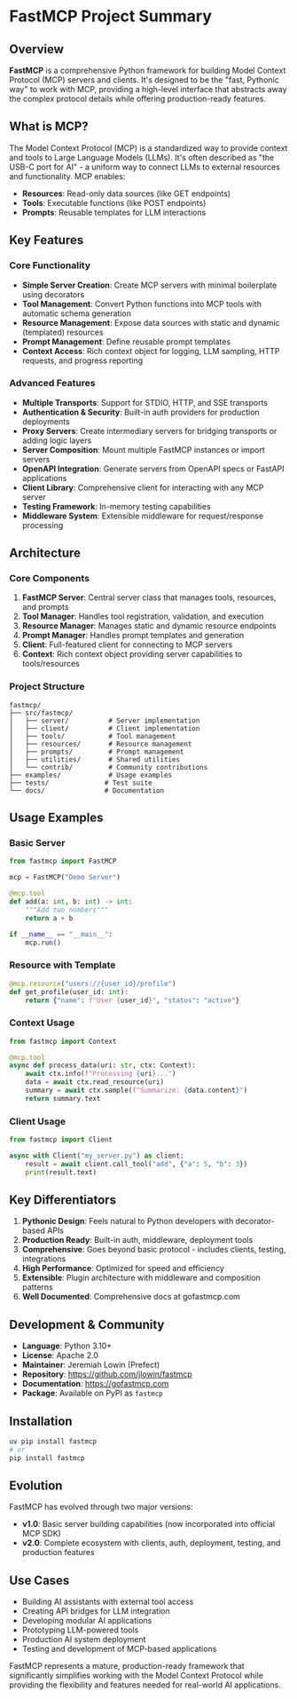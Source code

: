 # FastMCP Project Summary

## Overview

**FastMCP** is a comprehensive Python framework for building Model Context Protocol (MCP) servers and clients. It's designed to be the "fast, Pythonic way" to work with MCP, providing a high-level interface that abstracts away the complex protocol details while offering production-ready features.

## What is MCP?

The Model Context Protocol (MCP) is a standardized way to provide context and tools to Large Language Models (LLMs). It's often described as "the USB-C port for AI" - a uniform way to connect LLMs to external resources and functionality. MCP enables:

- **Resources**: Read-only data sources (like GET endpoints)
- **Tools**: Executable functions (like POST endpoints) 
- **Prompts**: Reusable templates for LLM interactions

## Key Features

### Core Functionality
- **Simple Server Creation**: Create MCP servers with minimal boilerplate using decorators
- **Tool Management**: Convert Python functions into MCP tools with automatic schema generation
- **Resource Management**: Expose data sources with static and dynamic (templated) resources
- **Prompt Management**: Define reusable prompt templates
- **Context Access**: Rich context object for logging, LLM sampling, HTTP requests, and progress reporting

### Advanced Features
- **Multiple Transports**: Support for STDIO, HTTP, and SSE transports
- **Authentication & Security**: Built-in auth providers for production deployments
- **Proxy Servers**: Create intermediary servers for bridging transports or adding logic layers
- **Server Composition**: Mount multiple FastMCP instances or import servers
- **OpenAPI Integration**: Generate servers from OpenAPI specs or FastAPI applications
- **Client Library**: Comprehensive client for interacting with any MCP server
- **Testing Framework**: In-memory testing capabilities
- **Middleware System**: Extensible middleware for request/response processing

## Architecture

### Core Components

1. **FastMCP Server**: Central server class that manages tools, resources, and prompts
2. **Tool Manager**: Handles tool registration, validation, and execution
3. **Resource Manager**: Manages static and dynamic resource endpoints
4. **Prompt Manager**: Handles prompt templates and generation
5. **Client**: Full-featured client for connecting to MCP servers
6. **Context**: Rich context object providing server capabilities to tools/resources

### Project Structure
```
fastmcp/
├── src/fastmcp/
│   ├── server/          # Server implementation
│   ├── client/          # Client implementation  
│   ├── tools/           # Tool management
│   ├── resources/       # Resource management
│   ├── prompts/         # Prompt management
│   ├── utilities/       # Shared utilities
│   └── contrib/         # Community contributions
├── examples/            # Usage examples
├── tests/              # Test suite
└── docs/               # Documentation
```

## Usage Examples

### Basic Server
```python
from fastmcp import FastMCP

mcp = FastMCP("Demo Server")

@mcp.tool
def add(a: int, b: int) -> int:
    """Add two numbers"""
    return a + b

if __name__ == "__main__":
    mcp.run()
```

### Resource with Template
```python
@mcp.resource("users://{user_id}/profile")
def get_profile(user_id: int):
    return {"name": f"User {user_id}", "status": "active"}
```

### Context Usage
```python
from fastmcp import Context

@mcp.tool
async def process_data(uri: str, ctx: Context):
    await ctx.info(f"Processing {uri}...")
    data = await ctx.read_resource(uri)
    summary = await ctx.sample(f"Summarize: {data.content}")
    return summary.text
```

### Client Usage
```python
from fastmcp import Client

async with Client("my_server.py") as client:
    result = await client.call_tool("add", {"a": 5, "b": 3})
    print(result.text)
```

## Key Differentiators

1. **Pythonic Design**: Feels natural to Python developers with decorator-based APIs
2. **Production Ready**: Built-in auth, middleware, deployment tools
3. **Comprehensive**: Goes beyond basic protocol - includes clients, testing, integrations
4. **High Performance**: Optimized for speed and efficiency
5. **Extensible**: Plugin architecture with middleware and composition patterns
6. **Well Documented**: Comprehensive docs at gofastmcp.com

## Development & Community

- **Language**: Python 3.10+
- **License**: Apache 2.0
- **Maintainer**: Jeremiah Lowin (Prefect)
- **Repository**: https://github.com/jlowin/fastmcp
- **Documentation**: https://gofastmcp.com
- **Package**: Available on PyPI as `fastmcp`

## Installation

```bash
uv pip install fastmcp
# or
pip install fastmcp
```

## Evolution

FastMCP has evolved through two major versions:
- **v1.0**: Basic server building capabilities (now incorporated into official MCP SDK)
- **v2.0**: Complete ecosystem with clients, auth, deployment, testing, and production features

## Use Cases

- Building AI assistants with external tool access
- Creating API bridges for LLM integration
- Developing modular AI applications
- Prototyping LLM-powered tools
- Production AI system deployment
- Testing and development of MCP-based applications

FastMCP represents a mature, production-ready framework that significantly simplifies working with the Model Context Protocol while providing the flexibility and features needed for real-world AI applications.